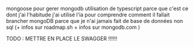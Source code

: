 mongoose pour gerer mongodb
utilisation de typescript parce que c'est ce dont j'ai l'habitude
j'ai utilisé l'ia pour comprendre comment il fallait brancher mongoDB parce que je n'ai jamais fait de base de données non sql (+ infos sur roadmap.sh + infos sur mongodb.com )

TODO : METTRE EN PLACE LE SWAGGER !!!!!!
